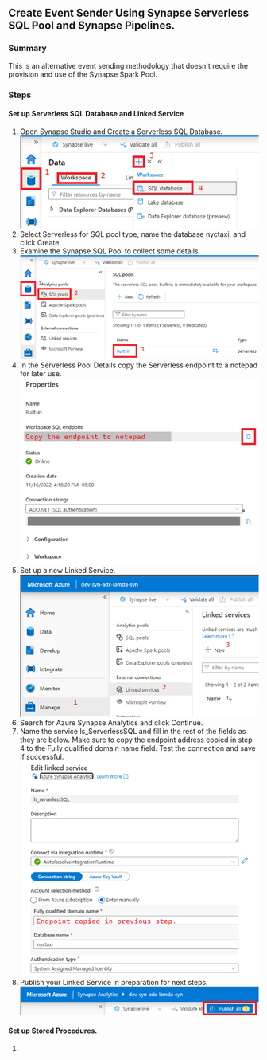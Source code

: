 ## Create Event Sender Using Synapse Serverless SQL Pool and Synapse Pipelines. 

### Summary
This is an alternative event sending methodology that doesn't require the provision and use of the Synapse Spark Pool. 

### Steps 
#### Set up Serverless SQL Database and Linked Service
1) Open Synapse Studio and Create a Serverless SQL Database.
   ![](../images/serverlessIngest00.png)
2) Select Serverless for SQL pool type, name the database nyctaxi, and click Create.
3) Examine the Synapse SQL Pool to collect some details.
    ![](../images/serverlessIngest01.png)
4) In the Serverless Pool Details copy the Serverless endpoint to a notepad for later use.
    ![](../images/serverlessIngest02.png)
5) Set up a new Linked Service.
    ![](../images/addLinkedService.png)
6) Search for Azure Synapse Analytics and click Continue.
7) Name the service ls_ServerlessSQL and fill in the rest of the fields as they are below. Make sure to copy the endpoint address copied in step 4 to the Fully qualified domain name field. Test the connection and save if successful.
    ![](../images/serverlessIngest03.png)
8) Publish your Linked Service in preparation for next steps.
    ![](../images/addLinkedService03.png)    

#### Set up Stored Procedures. 
1) 